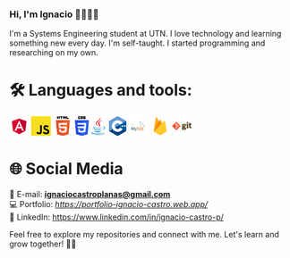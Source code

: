 ### Hi, I'm Ignacio 👋👨🏽‍💻

I'm a Systems Engineering student at UTN. I love technology and learning something new every day. I'm self-taught. I started programming and researching on my own.

<h1>🛠️ Languages and tools:</h1>

<code><img height="35" src="https://github.com/nacho-castro/nacho-castro/blob/main/images/angularimage.png?raw=true"></code>
<code><img height="35" src="https://github.com/nacho-castro/nacho-castro/blob/main/images/jsimage.png?raw=true"></code>
<code><img height="35" src="https://github.com/nacho-castro/nacho-castro/blob/main/images/htmlimage.png?raw=true"></code>
<code><img height="35" src="https://github.com/nacho-castro/nacho-castro/blob/main/images/cssimage.png?raw=true"></code>
<code><img height="35" src="https://github.com/nacho-castro/nacho-castro/blob/main/images/javaimage.jpg?raw=true"></code>
<code><img height="35" src="https://github.com/nacho-castro/nacho-castro/blob/main/images/cimage.png?raw=true"></code>
<code><img height="35" src="https://raw.githubusercontent.com/github/explore/80688e429a7d4ef2fca1e82350fe8e3517d3494d/topics/mysql/mysql.png"></code>
<code><img height="35" src="https://raw.githubusercontent.com/github/explore/80688e429a7d4ef2fca1e82350fe8e3517d3494d/topics/firebase/firebase.png"></code>
<code><img height="35" src="https://raw.githubusercontent.com/github/explore/80688e429a7d4ef2fca1e82350fe8e3517d3494d/topics/git/git.png"></code>

<h1>🌐 Social Media</h1>

📧 E-mail: **ignaciocastroplanas@gmail.com**
<br>
💻 Portfolio: _https://portfolio-ignacio-castro.web.app/_
<br>
💼 LinkedIn: https://www.linkedin.com/in/ignacio-castro-p/

Feel free to explore my repositories and connect with me. Let's learn and grow together! 🚀✨


